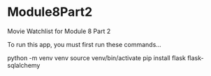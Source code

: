 # Module8Part2
Movie Watchlist for Module 8 Part 2

To run this app, you must first run these commands...

python -m venv venv 
source venv/bin/activate
pip install flask flask-sqlalchemy